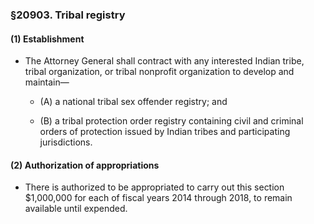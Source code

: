 ### §20903. Tribal registry
#### (1) Establishment
* The Attorney General shall contract with any interested Indian tribe, tribal organization, or tribal nonprofit organization to develop and maintain—

  * (A) a national tribal sex offender registry; and

  * (B) a tribal protection order registry containing civil and criminal orders of protection issued by Indian tribes and participating jurisdictions.

#### (2) Authorization of appropriations
* There is authorized to be appropriated to carry out this section $1,000,000 for each of fiscal years 2014 through 2018, to remain available until expended.
